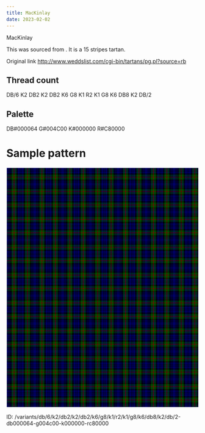 ```yaml
---
title: MacKinlay
date: 2023-02-02
---
```

MacKinlay

This was sourced from <no value>.  It is a 15 stripes tartan.

Original link http://www.weddslist.com/cgi-bin/tartans/pg.pl?source=rb

## Thread count
DB/6 K2 DB2 K2 DB2 K6 G8 K1 R2 K1 G8 K6 DB8 K2 DB/2

## Palette
DB#000064 G#004C00 K#000000 R#C80000

# Sample pattern

![Tartan detail](tartan.png "DB/6 K2 DB2 K2 DB2 K6 G8 K1 R2 K1 G8 K6 DB8 K2 DB/2 tartan")

ID: /variants/db/6/k2/db2/k2/db2/k6/g8/k1/r2/k1/g8/k6/db8/k2/db/2-db000064-g004c00-k000000-rc80000